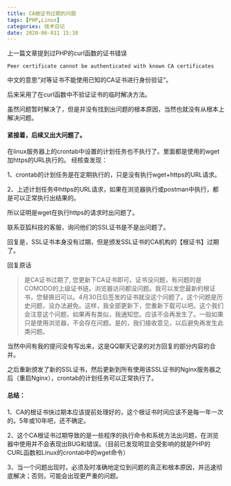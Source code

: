 ```yaml
---
title: CA根证书过期的问题
tags: [PHP,Linux]
categories: 技术日记
date: 2020-06-011 15:38
---
```



上一篇文章提到过PHP的curl函数的证书错误

    Peer certificate cannot be authenticated with known CA certificates

中文的意思“对等证书不能使用已知的CA证书进行身份验证”。

后来采用了在curl函数中不验证证书的临时解决方法。

虽然问题暂时解决了，但是并没有找到出问题的根本原因，当然也就没有从根本上解决问题。

#### 紧接着，后续又出大问题了。

在linux服务器上的crontab中设置的计划任务也不执行了。里面都是使用的wget加https的URL执行的。
经核查发现：

1、crontab的计划任务是在定期执行的，只是没有执行wget+https的URL请求。

2、上述计划任务中https的URL请求，如果在浏览器执行或postman中执行，都是可以正常执行出结果的。

所以证明是wget在执行https的请求时出问题了。

联系亚狐科技的客服，询问他们的SSL证书是不是出问题了。

回复是，SSL证书本身没有过期，但是颁发SSL证书的CA机构的【根证书】过期了。

回复原话

> 是CA证书过期了, 您更新下CA证书即可。证书没问题，有问题的是COMODO的上级证书链。浏览器访问都没问题。我可以发您最新的根证书，您替换旧可以。4月30日后签发的证书就没这个问题了。这个问题是历史问题，没办法避免。这样，我全部更新下，您重新下载可以吧。这个我们会注意这个问题，如果再有类似，我通知您。应该不会再发生了。一般如果只是使用浏览器，不会存在问题。是的，我们接收意见，以后避免再发生此类问题。

当然中间有我的提问没有写出来，这是QQ聊天记录的对方回复的部分内容的合并。

之后重新颁发了新的SSL证书，然后更新到所有使用该SSL证书的Nginx服务器之后（重启Nginx），crontab的计划任务可以正常执行了。

#### 总结：

1、CA的根证书快过期本应该提前处理好的，这个根证书时间应该不是每一年一次的。5年或10年吧，还不确定。

2、这个CA根证书过期导致的是一些程序的执行命令和系统方法出问题，在浏览器中使用并不会表现出BUG和错误。（目前已发现明显会受影响的就是PHP的CURL函数和Linux的crontab中的wget命令）

3、当一个问题出现时，必须及时准确地定位到问题的真正和根本原因，并迅速彻底解决；否则，可能会出现更严重的问题。
